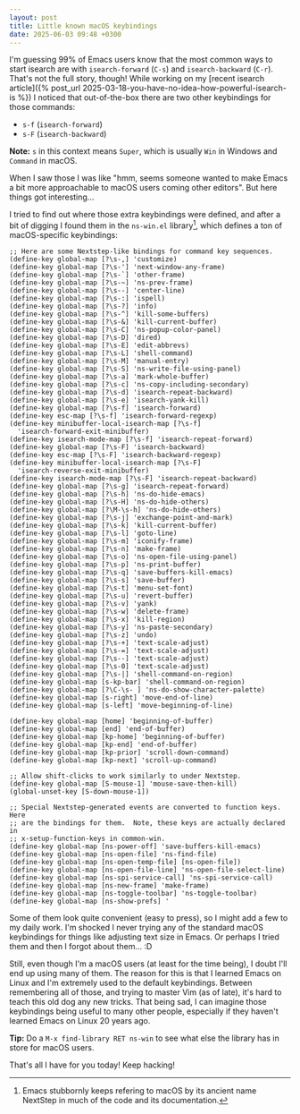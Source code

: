 ```yaml
---
layout: post
title: Little known macOS keybindings
date: 2025-06-03 09:48 +0300
---
```


I'm guessing 99% of Emacs users know that the most common ways to start isearch
are with `isearch-forward` (`C-s`) and `isearch-backward` (`C-r`). That's not
the full story, though!  While working on my [recent isearch article]({%
post_url 2025-03-18-you-have-no-idea-how-powerful-isearch-is %}) I noticed that
out-of-the-box there are two other keybindings for those commands:

- `s-f` (`isearch-forward`)
- `s-F` (`isearch-backward`)

**Note:** `s` in this context means `Super`, which is usually `Win` in Windows and `Command`
in macOS.

When I saw those I was like "hmm, seems someone wanted to make Emacs a bit more
approachable to macOS users coming other editors". But here things got
interesting...

I tried to find out where those extra keybindings were defined, and
after a bit of digging I found them in the `ns-win.el` library[^1], which defines a
ton of macOS-specific keybindings:

```emacs-lisp
;; Here are some Nextstep-like bindings for command key sequences.
(define-key global-map [?\s-,] 'customize)
(define-key global-map [?\s-'] 'next-window-any-frame)
(define-key global-map [?\s-`] 'other-frame)
(define-key global-map [?\s-~] 'ns-prev-frame)
(define-key global-map [?\s--] 'center-line)
(define-key global-map [?\s-:] 'ispell)
(define-key global-map [?\s-?] 'info)
(define-key global-map [?\s-^] 'kill-some-buffers)
(define-key global-map [?\s-&] 'kill-current-buffer)
(define-key global-map [?\s-C] 'ns-popup-color-panel)
(define-key global-map [?\s-D] 'dired)
(define-key global-map [?\s-E] 'edit-abbrevs)
(define-key global-map [?\s-L] 'shell-command)
(define-key global-map [?\s-M] 'manual-entry)
(define-key global-map [?\s-S] 'ns-write-file-using-panel)
(define-key global-map [?\s-a] 'mark-whole-buffer)
(define-key global-map [?\s-c] 'ns-copy-including-secondary)
(define-key global-map [?\s-d] 'isearch-repeat-backward)
(define-key global-map [?\s-e] 'isearch-yank-kill)
(define-key global-map [?\s-f] 'isearch-forward)
(define-key esc-map [?\s-f] 'isearch-forward-regexp)
(define-key minibuffer-local-isearch-map [?\s-f]
  'isearch-forward-exit-minibuffer)
(define-key isearch-mode-map [?\s-f] 'isearch-repeat-forward)
(define-key global-map [?\s-F] 'isearch-backward)
(define-key esc-map [?\s-F] 'isearch-backward-regexp)
(define-key minibuffer-local-isearch-map [?\s-F]
  'isearch-reverse-exit-minibuffer)
(define-key isearch-mode-map [?\s-F] 'isearch-repeat-backward)
(define-key global-map [?\s-g] 'isearch-repeat-forward)
(define-key global-map [?\s-h] 'ns-do-hide-emacs)
(define-key global-map [?\s-H] 'ns-do-hide-others)
(define-key global-map [?\M-\s-h] 'ns-do-hide-others)
(define-key global-map [?\s-j] 'exchange-point-and-mark)
(define-key global-map [?\s-k] 'kill-current-buffer)
(define-key global-map [?\s-l] 'goto-line)
(define-key global-map [?\s-m] 'iconify-frame)
(define-key global-map [?\s-n] 'make-frame)
(define-key global-map [?\s-o] 'ns-open-file-using-panel)
(define-key global-map [?\s-p] 'ns-print-buffer)
(define-key global-map [?\s-q] 'save-buffers-kill-emacs)
(define-key global-map [?\s-s] 'save-buffer)
(define-key global-map [?\s-t] 'menu-set-font)
(define-key global-map [?\s-u] 'revert-buffer)
(define-key global-map [?\s-v] 'yank)
(define-key global-map [?\s-w] 'delete-frame)
(define-key global-map [?\s-x] 'kill-region)
(define-key global-map [?\s-y] 'ns-paste-secondary)
(define-key global-map [?\s-z] 'undo)
(define-key global-map [?\s-+] 'text-scale-adjust)
(define-key global-map [?\s-=] 'text-scale-adjust)
(define-key global-map [?\s--] 'text-scale-adjust)
(define-key global-map [?\s-0] 'text-scale-adjust)
(define-key global-map [?\s-|] 'shell-command-on-region)
(define-key global-map [s-kp-bar] 'shell-command-on-region)
(define-key global-map [?\C-\s- ] 'ns-do-show-character-palette)
(define-key global-map [s-right] 'move-end-of-line)
(define-key global-map [s-left] 'move-beginning-of-line)

(define-key global-map [home] 'beginning-of-buffer)
(define-key global-map [end] 'end-of-buffer)
(define-key global-map [kp-home] 'beginning-of-buffer)
(define-key global-map [kp-end] 'end-of-buffer)
(define-key global-map [kp-prior] 'scroll-down-command)
(define-key global-map [kp-next] 'scroll-up-command)

;; Allow shift-clicks to work similarly to under Nextstep.
(define-key global-map [S-mouse-1] 'mouse-save-then-kill)
(global-unset-key [S-down-mouse-1])

;; Special Nextstep-generated events are converted to function keys.  Here
;; are the bindings for them.  Note, these keys are actually declared in
;; x-setup-function-keys in common-win.
(define-key global-map [ns-power-off] 'save-buffers-kill-emacs)
(define-key global-map [ns-open-file] 'ns-find-file)
(define-key global-map [ns-open-temp-file] [ns-open-file])
(define-key global-map [ns-open-file-line] 'ns-open-file-select-line)
(define-key global-map [ns-spi-service-call] 'ns-spi-service-call)
(define-key global-map [ns-new-frame] 'make-frame)
(define-key global-map [ns-toggle-toolbar] 'ns-toggle-toolbar)
(define-key global-map [ns-show-prefs] '
```

Some of them look quite convenient (easy to press), so I might add a few
to my daily work. I'm shocked I never trying any of the standard macOS
keybindings for things like adjusting text size in Emacs. Or perhaps I tried
them and then I forgot about them... :D

Still, even though I'm a macOS users (at least for the time being), I doubt I'll end
up using many of them. The reason for this is that I learned Emacs on Linux
and I'm extremely used to the default keybindings. Between remembering all of those,
and trying to master Vim (as of late), it's hard to teach this old dog any new tricks.
That being sad, I can imagine those keybindings being useful to many other people, especially
if they haven't learned Emacs on Linux 20 years ago.

**Tip:** Do a `M-x find-library RET ns-win` to see what else the library has in store
for macOS users.

That's all I have for you today! Keep hacking!

[^1]: Emacs stubbornly keeps refering to macOS by its ancient name NextStep in much of the code and its documentation.
